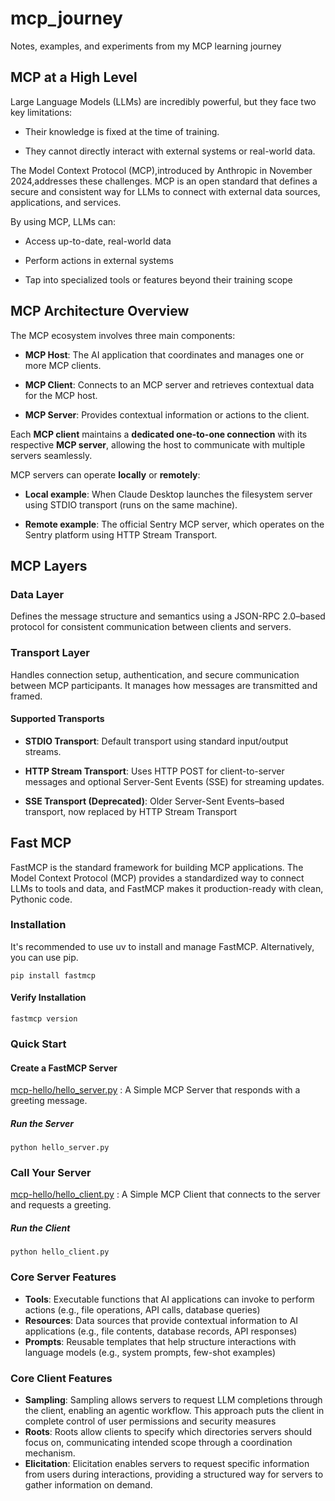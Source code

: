 # mcp_journey
Notes, examples, and experiments from my MCP learning journey

## MCP at a High Level
Large Language Models (LLMs) are incredibly powerful, but they face two key limitations:

* Their knowledge is fixed at the time of training.

* They cannot directly interact with external systems or real-world data.

The Model Context Protocol (MCP),introduced by Anthropic in November 2024,addresses these challenges.
MCP is an open standard that defines a secure and consistent way for LLMs to connect with external data sources, applications, and services.

By using MCP, LLMs can:

* Access up-to-date, real-world data

* Perform actions in external systems

* Tap into specialized tools or features beyond their training scope

## MCP Architecture Overview

The MCP ecosystem involves three main components:

* **MCP Host**: The AI application that coordinates and manages one or more MCP clients.

* **MCP Client**: Connects to an MCP server and retrieves contextual data for the MCP host.

* **MCP Server**: Provides contextual information or actions to the client.

Each **MCP client** maintains a **dedicated one-to-one connection** with its respective **MCP server**, allowing the host to communicate with multiple servers seamlessly.

MCP servers can operate **locally** or **remotely**:

* **Local example**: When Claude Desktop launches the filesystem server using STDIO transport (runs on the same machine).

* **Remote example**: The official Sentry MCP server, which operates on the Sentry platform using HTTP Stream Transport.

## MCP Layers
### Data Layer
Defines the message structure and semantics using a JSON-RPC 2.0–based protocol for consistent communication between clients and servers.

### Transport Layer
Handles connection setup, authentication, and secure communication between MCP participants. It manages how messages are transmitted and framed.

#### Supported Transports

* **STDIO Transport**: Default transport using standard input/output streams.

* **HTTP Stream Transport**: Uses HTTP POST for client-to-server messages and optional Server-Sent Events (SSE) for streaming updates.

* **SSE Transport (Deprecated)**: Older Server-Sent Events–based transport, now replaced by HTTP Stream Transport


## Fast MCP
FastMCP is the standard framework for building MCP applications. The Model Context Protocol (MCP) provides a standardized way to connect LLMs to tools and data, and FastMCP makes it production-ready with clean, Pythonic code.

### Installation
It's recommended to use uv to install and manage FastMCP. Alternatively, you can use pip.

```pip install fastmcp```

#### Verify Installation
```fastmcp version```

### Quick Start
#### Create a FastMCP Server
[mcp-hello/hello_server.py](mcp-hello/hello_server.py) : A Simple MCP Server that responds with a greeting message.

##### Run the Server
```python hello_server.py```

### Call Your Server
[mcp-hello/hello_client.py](mcp-hello/hello_client.py) : A Simple MCP Client that connects to the server and requests a greeting.
##### Run the Client
```python hello_client.py```



### Core Server Features
* **Tools**: Executable functions that AI applications can invoke to perform actions (e.g., file operations, API calls, database queries)
* **Resources**: Data sources that provide contextual information to AI applications (e.g., file contents, database records, API responses)
* **Prompts**: Reusable templates that help structure interactions with language models (e.g., system prompts, few-shot examples)

### Core Client Features
* **Sampling**: Sampling allows servers to request LLM completions through the client, enabling an agentic workflow. This approach puts the client in complete control of user permissions and security measures
*  **Roots**: Roots allow clients to specify which directories servers should focus on, communicating intended scope through a coordination mechanism.
*  **Elicitation**: Elicitation enables servers to request specific information from users during interactions, providing a structured way for servers to gather information on demand.	
